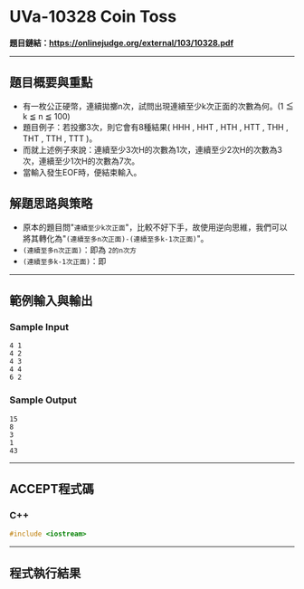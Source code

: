 # UVa-10328 Coin Toss #

**題目鏈結：https://onlinejudge.org/external/103/10328.pdf**

---

## 題目概要與重點 ##
*  有一枚公正硬幣，連續拋擲n次，試問出現連續至少k次正面的次數為何。(1 ≦ k ≦ n ≦ 100)
*  題目例子：若投擲3次，則它會有8種結果( HHH , HHT , HTH , HTT , THH , THT , TTH , TTT )。
*  而就上述例子來說：連續至少3次H的次數為1次，連續至少2次H的次數為3次，連續至少1次H的次數為7次。
*  當輸入發生EOF時，便結束輸入。

## 解題思路與策略 ##
* 原本的題目問"`連續至少k次正面`"，比較不好下手，故使用逆向思維，我們可以將其轉化為"`(連續至多n次正面)-(連續至多k-1次正面)`"。
*  `(連續至多n次正面)`：即為 `2的n次方`
*  `(連續至多k-1次正面)`：即

---

## 範例輸入與輸出 ##
### Sample Input ###
```
4 1
4 2
4 3
4 4
6 2
```
### Sample Output ###
```
15
8
3
1
43
```
---

## ACCEPT程式碼 ##

### C++ ###

```c++
#include <iostream>

```

---

## 程式執行結果 ##


